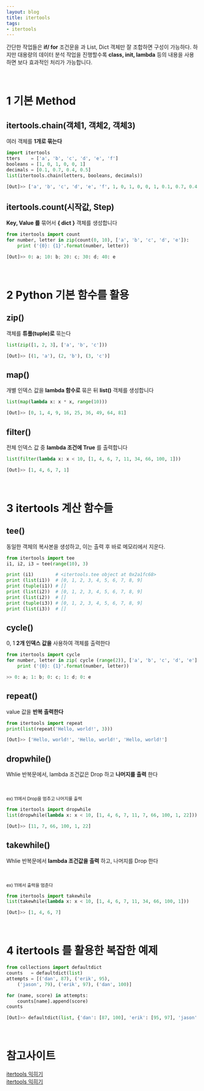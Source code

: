 ```yaml
---
layout: blog
title: itertools
tags:
- itertools
---
```


간단한 작업들은 **if/ for** 조건문을 과 List, Dict 객체만 잘 조합하면 구성이 가능하다. 하지만 대용량의 데이터 분석 작업을 진행할수록 **class, __init__, lambda** 등의 내용을 사용하면 보다 효과적인 처리가 가능합니다.

<br/>

# 1 기본 Method
## **itertools.chain**(객체1, 객체2, 객체3)
여러 객체를 **1개로 묶는다**

```python
import itertools
tters    = ['a', 'b', 'c', 'd', 'e', 'f']
booleans = [1, 0, 1, 0, 0, 1]
decimals = [0.1, 0.7, 0.4, 0.5]
list(itertools.chain(letters, booleans, decimals))

[Out]>> ['a', 'b', 'c', 'd', 'e', 'f', 1, 0, 1, 0, 0, 1, 0.1, 0.7, 0.4, 0.5]
```

## **itertools.count**(시작값, Step)
**Key, Value 를** 묶어서 **{ dict }** 객체를 생성합니다

```python
from itertools import count
for number, letter in zip(count(0, 10), ['a', 'b', 'c', 'd', 'e']):
    print ('{0}: {1}'.format(number, letter))

[Out]>> 0: a; 10: b; 20: c; 30: d; 40: e
```

<br/>

# 2 Python 기본 함수를 활용
## zip()
객체를 **튜플(tuple)로** 묶는다 
```python
list(zip([1, 2, 3], ['a', 'b', 'c']))

[Out]>> [(1, 'a'), (2, 'b'), (3, 'c')]
```

## map()
개별 인덱스 값을 **lambda 함수로** 묶은 뒤 **list()** 객체를 생성합니다 

```python
list(map(lambda x: x * x, range(10)))

[Out]>> [0, 1, 4, 9, 16, 25, 36, 49, 64, 81]
```

## filter()
전체 인덱스 값 중 **lambda 조건에 True** 를 출력합니다

```python
list(filter(lambda x: x < 10, [1, 4, 6, 7, 11, 34, 66, 100, 1]))

[Out]>> [1, 4, 6, 7, 1]
```

<br/>

# 3 itertools 계산 함수들 
## tee()
동일한 객체의 복사본을 생성하고, 이는 출력 후 바로 메모리에서 지운다.

```python
from itertools import tee
i1, i2, i3 = tee(range(10), 3)

print (i1)        # <itertools.tee object at 0x2a1fc68>
print (list(i1))  # [0, 1, 2, 3, 4, 5, 6, 7, 8, 9]
print (tuple(i1)) # []
print (list(i2))  # [0, 1, 2, 3, 4, 5, 6, 7, 8, 9]
print (list(i2))  # []
print (tuple(i3)) # [0, 1, 2, 3, 4, 5, 6, 7, 8, 9]
print (list(i3))  # []
```

## **cycle()**
0, 1 **2개 인덱스 값을** 사용하여 객체를 출력한다
```python
from itertools import cycle
for number, letter in zip( cycle (range(2)), ['a', 'b', 'c', 'd', 'e'] ):
    print ('{0}: {1}'.format(number, letter))

>> 0: a; 1: b; 0: c; 1: d; 0: e
```

## **repeat()**
value 값을 **반복 출력한다**
```python
from itertools import repeat
print(list(repeat('Hello, world!', 3)))

[Out]>> ['Hello, world!', 'Hello, world!', 'Hello, world!']
```

## **dropwhile()**
Whlie 반복문에서, lambda 조건값은 Drop 하고 **나머지를 출력** 한다

<br/>

<small>ex) 11에서 Drop을 멈추고 나머지를 출력</small>

```python
from itertools import dropwhile
list(dropwhile(lambda x: x < 10, [1, 4, 6, 7, 11, 7, 66, 100, 1, 22]))

[Out]>> [11, 7, 66, 100, 1, 22]
```

## **takewhile()**

Whlie 반복문에서 **lambda 조건값을 출력** 하고, 나머지를 Drop 한다

<br/>

<small>ex) 11에서 출력을 멈춘다</small>

```python
from itertools import takewhile
list(takewhile(lambda x: x < 10, [1, 4, 6, 7, 11, 34, 66, 100, 1]))

[Out]>> [1, 4, 6, 7]
```

<br/>

# 4 itertools 를 활용한 복잡한 예제  

```python
from collections import defaultdict
counts   = defaultdict(list)
attempts = [('dan', 87), ('erik', 95), 
    ('jason', 79), ('erik', 97), ('dan', 100)]

for (name, score) in attempts:
    counts[name].append(score)
counts

[Out]>> defaultdict(list, {'dan': [87, 100], 'erik': [95, 97], 'jason': [79]})
```

<br/>

# 참고사이트

[itertools 익히기](http://hamait.tistory.com/803)<br/>
[itertools 익히기](https://code.i-harness.com/ko/docs/python~3.6/library/itertools)<br/>